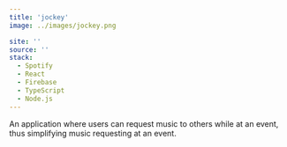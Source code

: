 ```yaml
---
title: 'jockey'
image: ../images/jockey.png

site: ''
source: ''
stack:
  - Spotify
  - React
  - Firebase
  - TypeScript
  - Node.js
---
```


An application where users can request music to others while at an event, thus simplifying music requesting at an event.
